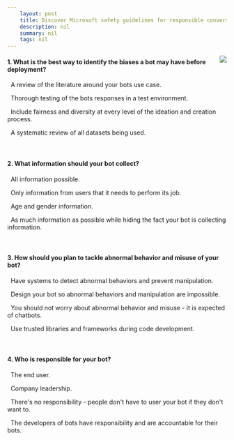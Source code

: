 ```yaml
---
    layout: post
    title: Discover Microsoft safety guidelines for responsible conversational AI development 
    description: nil
    summary: nil
    tags: nil
---
```



 <a target="_blank" href="https://docs.microsoft.com/en-us/learn/modules/secure-responsible-conversational-ai/8-knowledge-check/"><i class="fas fa-external-link-alt"></i> </a>
 <img align="right" src="https://docs.microsoft.com/en-us/learn/achievements/secure-responsible-conversational-ai.svg">
####  1. What is the best way to identify the biases a bot may have before deployment?


<i class='far fa-square'></i> &nbsp;&nbsp;A review of the literature around your bots use case.

<i class='far fa-square'></i> &nbsp;&nbsp;Thorough testing of the bots responses in a test environment.

<i class='fas fa-check-square' style='color: Dodgerblue;'></i> &nbsp;&nbsp;Include fairness and diversity at every level of the ideation and creation process.

<i class='far fa-square'></i> &nbsp;&nbsp;A systematic review of all datasets being used.
<br />
<br />
<br />

####  2. What information should your bot collect?


<i class='far fa-square'></i> &nbsp;&nbsp;All information possible.

<i class='fas fa-check-square' style='color: Dodgerblue;'></i> &nbsp;&nbsp;Only information from users that it needs to perform its job.

<i class='far fa-square'></i> &nbsp;&nbsp;Age and gender information.

<i class='far fa-square'></i> &nbsp;&nbsp;As much information as possible while hiding the fact your bot is collecting information.
<br />
<br />
<br />

####  3. How should you plan to tackle abnormal behavior and misuse of your bot?


<i class='fas fa-check-square' style='color: Dodgerblue;'></i> &nbsp;&nbsp;Have systems to detect abnormal behaviors and prevent manipulation.

<i class='far fa-square'></i> &nbsp;&nbsp;Design your bot so abnormal behaviors and manipulation are impossible.

<i class='far fa-square'></i> &nbsp;&nbsp;You should not worry about abnormal behavior and misuse - it is expected of chatbots.

<i class='far fa-square'></i> &nbsp;&nbsp;Use trusted libraries and frameworks during code development.
<br />
<br />
<br />

####  4. Who is responsible for your bot?


<i class='far fa-square'></i> &nbsp;&nbsp;The end user.

<i class='far fa-square'></i> &nbsp;&nbsp;Company leadership.

<i class='far fa-square'></i> &nbsp;&nbsp;There's no responsibility - people don't have to user your bot if they don't want to.

<i class='fas fa-check-square' style='color: Dodgerblue;'></i> &nbsp;&nbsp;The developers of bots have responsibility and are accountable for their bots.
<br />
<br />
<br />
